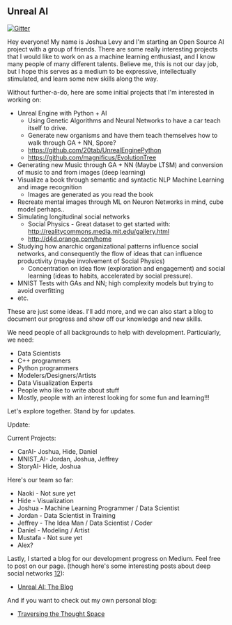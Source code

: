 ## Unreal AI

[![Gitter](https://badges.gitter.im/UnrealAI/Lobby.svg)](https://gitter.im/UnrealAI/Lobby?utm_source=badge&utm_medium=badge&utm_campaign=pr-badge&utm_content=body_badge)

Hey everyone! My name is Joshua Levy and I'm starting an Open Source AI project with a group of friends. There are some really interesting projects that I would like to work on as a machine learning enthusiast, and I know many people of many different talents. Believe me, this is not our day job, but I hope this serves as a medium to be expressive, intellectually stimulated, and learn some new skills along the way.

Without further-a-do, here are some initial projects that I'm interested in working on:

* Unreal Engine with Python + AI
  * Using Genetic Algorithms and Neural Networks to have a car teach itself to drive.
  * Generate new organisms and have them teach themselves how to walk through GA + NN, Spore?
  * https://github.com/20tab/UnrealEnginePython
  * https://github.com/magnificus/EvolutionTree
* Generating new Music through GA + NN (Maybe LTSM) and conversion of music to and from images (deep learning)
* Visualize a book through semantic and syntactic NLP Machine Learning and image recognition
  * Images are generated as you read the book
* Recreate mental images through ML on Neuron Networks in mind, cube model perhaps..
* Simulating longitudinal social networks
  * Social Physics - Great dataset to get started with: http://realitycommons.media.mit.edu/gallery.html
  * http://d4d.orange.com/home
* Studying how anarchic organizational patterns influence social networks, and consequently the flow of ideas that can influence productivity (maybe involvement of Social Physics)
  * Concentration on idea flow (exploration and engagement) and social learning (ideas to habits, accelerated by social pressure).
* MNIST Tests with GAs and NN; high complexity models but trying to avoid overfitting
* etc.

These are just some ideas. I'll add more, and we can also start a blog to document our progress and show off our knowledge and new skills.

We need people of all backgrounds to help with development. Particularly, we need:
* Data Scientists
* C++ programmers
* Python programmers
* Modelers/Designers/Artists
* Data Visualization Experts
* People who like to write about stuff
* Mostly, people with an interest looking for some fun and learning!!!

Let's explore together. Stand by for updates.

Update:

Current Projects:
* CarAI- Joshua, Hide, Daniel
* MNIST_AI- Jordan, Joshua, Jeffrey
* StoryAI- Hide, Joshua

Here's our team so far:
* Naoki - Not sure yet
* Hide - Visualization
* Joshua - Machine Learning Programmer / Data Scientist
* Jordan - Data Scientist in Training
* Jeffrey - The Idea Man / Data Scientist / Coder
* Daniel - Modeling / Artist
* Mustafa - Not sure yet
* Alex?

Lastly,
I started a blog for our development progress on Medium. Feel free to post on our page. (though here's some interesting posts about deep social networks [1](https://medium.com/@ginab/starting-a-blog-in-2017-dont-545fcefdcb2f)[2](http://try.mightynetworks.com/better_than_a_blog/?utm_source=medium&utm_medium=article2&utm_campaign=betterthanblog2017)):
* [Unreal AI: The Blog](https://medium.com/unreal-ai)

And if you want to check out my own personal blog:
* [Traversing the Thought Space](https://traversingthethoughtspace.wordpress.com)
